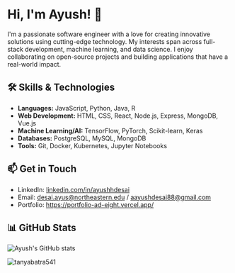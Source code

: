 # Hi, I'm Ayush! 👋

I'm a passionate software engineer with a love for creating innovative solutions using cutting-edge technology. My interests span across full-stack development, machine learning, and data science. I enjoy collaborating on open-source projects and building applications that have a real-world impact.

## 🛠️ Skills & Technologies

- **Languages:** JavaScript, Python, Java, R
- **Web Development:** HTML, CSS, React, Node.js, Express, MongoDB, Vue.js
- **Machine Learning/AI:** TensorFlow, PyTorch, Scikit-learn, Keras
- **Databases:** PostgreSQL, MySQL, MongoDB
- **Tools:** Git, Docker, Kubernetes, Jupyter Notebooks

## 📫 Get in Touch

- LinkedIn: [linkedin.com/in/ayushhdesai](https://linkedin.com/in/ayushhdesai)
- Email: desai.ayus@northeastern.edu / aayushdesai88@gmail.com
- Portfolio: https://portfolio-ad-eight.vercel.app/

## 📊 GitHub Stats

![Ayush's GitHub stats](https://github-readme-stats.vercel.app/api?username=ayushhdesai&show_icons=true&theme=radical)
<p><img align="center" src="https://github-readme-streak-stats.herokuapp.com/?user=ayushhdesai&" alt="tanyabatra541" /></p>
